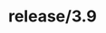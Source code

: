 ---
title: "release/3.9"
description: >
  release/3.9 CHANGELOG 汇总，最近发布版本: v3.9.1 , 时间: 2022-07-26
weight: -39
---